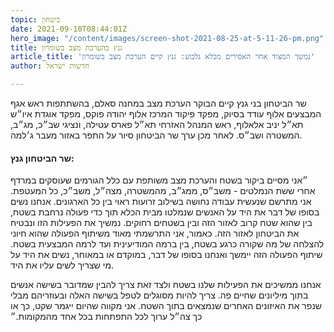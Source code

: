 ```yaml
---
topic: ביטחון
date: 2021-09-10T08:44:01Z
hero_image: "/content/images/screen-shot-2021-08-25-at-5-11-26-pm.png"
title: גנץ בהערכת מצב בשומרון
article_title: 'נמשך המצוד אחר האסירים מכלא גלבוע: גנץ קיים הערכת מצב בשומרון'
author: חדשות ישראל

---
```

שר הביטחון בני גנץ קיים הבוקר הערכת מצב במחנה סאלם, בהשתתפות ראש אגף המבצעים אלוף עודד בסיוק, מפקד פיקוד המרכז אלוף יהודה פוקס, מפקד אוגדת איו״ש תא״ל יניב אלאלוף, ראש המנהל האזרחי תא״ל פארס עטילה, ונציגי שב״כ, מג״ב, המשטרה ושב״ס. לאחר מכן ערך שר הביטחון סיור על התפר באזור מעבר ג׳למה.

#### שר הביטחון גנץ:

״אני מסיים ביקור בשטח והערכת מצב משותפת עם כלל הגורמים שעוסקים במרדף אחרי ששת הנמלטים - משב״ס, ממג״ב, מהמשטרה, מצה״ל, משב״כ, כל המעטפת. אני מתרשם שנעשית עבודה נחושה בשילוב זרועות ראוי בין כל הארגונים. אנחנו נשים בסופו של דבר את היד על האנשים שנמלטו מבית הכלא תוך כדי פעולה נרחבת בשטח, בין שהוא שטח קרוב לאזור הזה ובין בשטחים רחוקים. נמשיך את הפעילות הזו ונבטיח את הביטחון לאזור הזה. כאמור, אני התרשמתי מאוד משיתוף הפעולה שהוא חיוני להצלחה של מה שקורה כרגע בשטח, בין ברמה המודיעינית ועד לרמה המבצעית בשטח. שיתוף הפעולה הזה יימשך ואנחנו בסופו של דבר, במוקדם או במאוחר, נשים את היד על מי שצריך לשים עליו את היד.

אנחנו ממשיכים את הפעילות שלנו בשטח ולצד זאת צריך להבין שמדובר בשישה אנשים בתוך מיליונים שחיים פה. צריך להיות מסוגלים לטפל בשישה האלה ובעוזריהם מבלי שנפר את האיזונים האחרים שנמצאים בתוך השטח. אני מקווה שהיום ייגמר שקט, כך או כך צה״ל ערוך לכל התפתחות בכל אחד מהמקומות.״